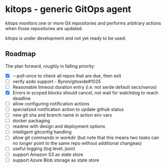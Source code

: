 # kitops - generic GitOps agent

kitops monitors one or more Git repositories and performs arbitrary actions when those repositories are updated.

kitops is under development and not yet ready to be used.

## Roadmap

The plan forward, roughly in falling priority:

- [x] --poll-once to check all repos that are due, then exit
- [ ] verify azdo support - Byron/gitoxide#1025
- [ ] Reasonable timeout duration entry (i.e. not serde default secs/nanos)
- [x] Errors in scoped blocks should cancel, not wait for watchdog to reach deadline
- [ ] allow configuring notification actions
- [ ] specialized notification action to update github status
- [ ] new git sha and branch name in action env vars
- [ ] docker packaging
- [ ] readme with design and deployment options
- [ ] intelligent gitconfig handling
- [ ] allow git commands in workdir (but note that this means two tasks can no longer point to the same repo without additional changeas)
- [ ] useful logging (log level, json)
- [ ] support Amazon S3 as state store
- [ ] support Azure Blob storage as state store
